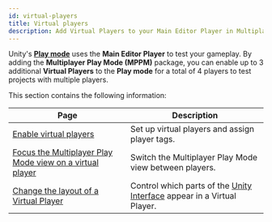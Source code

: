 ```yaml
---
id: virtual-players
title: Virtual players
description: Add Virtual Players to your Main Editor Player in Multiplayer Play Mode.
---
```


Unity's [**Play mode**](https://docs.unity3d.com/Manual/GameView.html) uses the **Main Editor Player** to test your gameplay. By adding the **Multiplayer Play Mode (MPPM)** package, you can enable up to 3 additional **Virtual Players** to the **Play mode** for a total of 4 players to test projects with multiple players.

This section contains the following information:

<!--
<div className="table-columns-plain" >
| Page | Description |
</div>
-->

| **Page**                                              | **Description**                                        |
|-|-|
| [Enable virtual players](../virtual-players/virtual-players-enable)   | Set up virtual players and assign player tags.         |
| [Focus the Multiplayer Play Mode view on a virtual player](../virtual-players/virtual-players-focus) | Switch the Multiplayer Play Mode view between players. |
| [Change the layout of a Virtual Player](../virtual-players/virtual-players-layout) | Control which parts of the [Unity Interface](https://docs.unity3d.com/Manual/UsingTheEditor.html) appear in a Virtual Player. |

